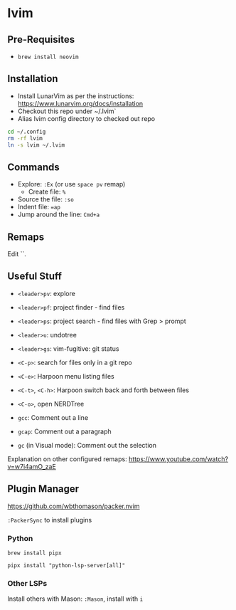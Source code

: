 # lvim

## Pre-Requisites

- `brew install neovim`

## Installation

- Install LunarVim as per the instructions: https://www.lunarvim.org/docs/installation
- Checkout this repo under ~/.lvim`
- Alias lvim config directory to checked out repo

```sh
cd ~/.config
rm -rf lvim
ln -s lvim ~/.lvim
```

## Commands

- Explore: `:Ex` (or use `space pv` remap)
	- Create file: `%`
- Source the file: `:so`
- Indent file: `=ap`
- Jump around the line: `Cmd+a`

## Remaps

Edit ``.

## Useful Stuff

- `<leader>pv`: explore
- `<leader>pf`: project finder - find files
- `<leader>ps`: project search - find files with Grep > prompt
- `<leader>u`: undotree
- `<leader>gs`: vim-fugitive: git status

- `<C-p>`: search for files only in a git repo
- `<C-e>`: Harpoon menu listing files
- `<C-t>`, `<C-h>`: Harpoon switch back and forth between files
- `<C-o>`, open NERDTree

- `gcc`: Comment out a line
- `gcap`: Comment out a paragraph   
- `gc` (in Visual mode): Comment out the selection 

Explanation on other configured remaps: https://www.youtube.com/watch?v=w7i4amO_zaE

## Plugin Manager

https://github.com/wbthomason/packer.nvim

`:PackerSync` to install plugins

### Python

```
brew install pipx

pipx install "python-lsp-server[all]"
```

### Other LSPs

Install others with Mason: `:Mason`, install with `i`
